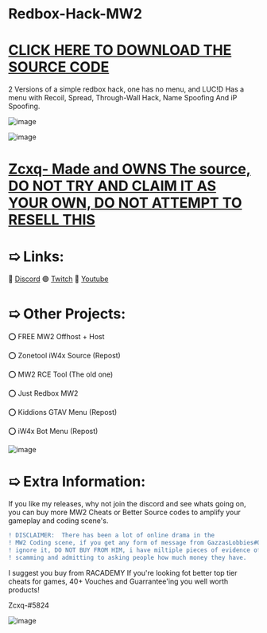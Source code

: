 # Redbox-Hack-MW2

# [CLICK HERE TO DOWNLOAD THE SOURCE CODE](https://www.mediafire.com/folder/wpxg0yi8y8byx/Zcxq-+#5824)

2 Versions of a simple redbox hack, one has no menu, and LUC!D Has a menu with Recoil, Spread, Through-Wall Hack, Name Spoofing And iP Spoofing.



![image](https://cdn.discordapp.com/attachments/953401561646784573/990323286942576660/standard_20.gif)


![image](https://user-images.githubusercontent.com/100650037/174434471-70d79d8a-64b2-4d11-a788-f673dae5e754.png)
# [Zcxq- Made and OWNS The source, DO NOT TRY AND CLAIM IT AS YOUR OWN, DO NOT ATTEMPT TO RESELL THIS](https://www.discord.gg/8SEnBvebVt)


# ➯ Links:
🔵 [Discord](https://discord.gg/8SEnBvebVt)
🟣 [Twitch](https://twitch.tv/Hairokashi)
🔴 [Youtube](https://www.youtube.com/channel/UCJQjE6QFR4LjORS3K6bwb0Q)


# ➯ Other Projects:
⭕ FREE MW2 Offhost + Host

⭕ Zonetool iW4x Source (Repost)

⭕ MW2 RCE Tool (The old one)

⭕ Just Redbox MW2

⭕ Kiddions GTAV Menu (Repost)

⭕ iW4x Bot Menu (Repost)

![image](https://cdn.discordapp.com/attachments/953401561646784573/990323286942576660/standard_20.gif)

# ➯ Extra Information:

If you like my releases, why not join the discord and see whats going on, you can buy more MW2 Cheats or Better Source codes to amplify your gameplay and coding scene's.

```diff
! DISCLAIMER:  There has been a lot of online drama in the 
! MW2 Coding scene, if you get any form of message from GazzasLobbies#0848, 
! ignore it, DO NOT BUY FROM HIM, i have miltiple pieces of evidence of him 
! scamming and admitting to asking people how much money they have.
```

I suggest you buy from RACADEMY If you're looking fot better top tier cheats for games, 40+ Vouches and Guarrantee'ing you well worth products!

Zcxq-#5824

![image](https://cdn.discordapp.com/attachments/953401561646784573/990323286942576660/standard_20.gif)
